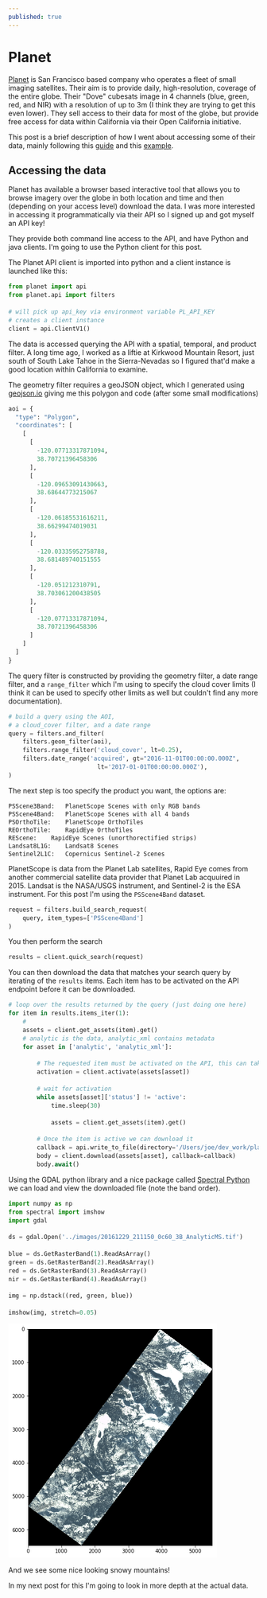 ```yaml
---
published: true
---
```

# Planet
[Planet](https://www.planet.com) is San Francisco based company who operates a fleet of small imaging satellites.  Their aim is to provide daily, high-resolution, coverage of the entire globe.  Their "Dove" cubesats image in 4 channels (blue, green, red, and NIR) with a resolution of up to 3m (I think they are trying to get this even lower).  They sell access to their data for most of the globe, but provide free access for data within California via their Open California initiative.

This post is a brief description of how I went about accessing some of their data, mainly following this [guide](https://www.planet.com/docs/api-quickstart-examples/) and this [example](https://github.com/planetlabs/planet-client-python/issues/101).

## Accessing the data
Planet has available a browser based interactive tool that allows you to browse imagery over the globe in both location and time and then (depending on your access level) download the data.  I was more interested in accessing it programmatically via their API so I signed up and got myself an API key!

They provide both command line access to the API, and have Python and java clients.  I'm going to use the Python client for this post. 

The Planet API client is imported into python and a client instance is launched like this:
```python
from planet import api
from planet.api import filters

# will pick up api_key via environment variable PL_API_KEY
# creates a client instance
client = api.ClientV1()
```

The data is accessed querying the API with a spatial, temporal, and product filter.  A long time ago, I worked as a liftie at Kirkwood Mountain Resort, just south of South Lake Tahoe in the Sierra-Nevadas so I figured that'd make a good location within California to examine.  

The geometry filter requires a geoJSON object, which I generated using [geojson.io](http://geojson.io/#map=2/20.0/0.0) giving me this polygon and code (after some small modifications)
```python
aoi = {
  "type": "Polygon",
  "coordinates": [
    [
      [
        -120.07713317871094,
        38.70721396458306
      ],
      [
        -120.09653091430663,
        38.68644773215067
      ],
      [
        -120.06185531616211,
        38.66299474019031
      ],
      [
        -120.03335952758788,
        38.681489740151555
      ],
      [
        -120.051212310791,
        38.703061200438505
      ],
      [
        -120.07713317871094,
        38.70721396458306
      ]
    ]
  ]
}
```
The query filter is constructed by providing the geometry filter, a date range filter, and a `range_filter` which I'm using to specify the cloud cover limits (I think it can be used to specify other limits as well but couldn't find any more documentation).

```python
# build a query using the AOI,
# a cloud_cover filter, and a date range
query = filters.and_filter(
    filters.geom_filter(aoi),
    filters.range_filter('cloud_cover', lt=0.25),
    filters.date_range('acquired', gt="2016-11-01T00:00:00.000Z",
                         lt='2017-01-01T00:00:00.000Z'),
)
```

The next step is too specify the product you want, the options are:

	PSScene3Band:	PlanetScope Scenes with only RGB bands
	PSScene4Band:	PlanetScope Scenes with all 4 bands
	PSOrthoTile:	PlanetScope OrthoTiles
	REOrthoTile:	RapidEye OrthoTiles
	REScene:	RapidEye Scenes (unorthorectified strips)
	Landsat8L1G:	Landsat8 Scenes
	Sentinel2L1C:	Copernicus Sentinel-2 Scenes


PlanetScope is data from the Planet Lab satellites, Rapid Eye comes from another commercial satellite data provider that Planet Lab acquuired in 2015.  Landsat is the NASA/USGS instrument, and Sentinel-2 is the ESA instrument.  For this post I'm using the `PSScene4Band` dataset.

```python
request = filters.build_search_request(
    query, item_types=['PSScene4Band']
)
```

You then perform the search
```python
results = client.quick_search(request)
```
You can then download the data that matches your search query by iterating of the `results` items.  Each item has to be activated on the API endpoint before it can be downloaded.
```python
# loop over the results returned by the query (just doing one here)
for item in results.items_iter(1):
    #
    assets = client.get_assets(item).get()
    # analytic is the data, analytic_xml contains metadata
    for asset in ['analytic', 'analytic_xml']:

        # The requested item must be activated on the API, this can take a few mins
        activation = client.activate(assets[asset])

        # wait for activation
        while assets[asset]['status'] != 'active':
            time.sleep(30)

            assets = client.get_assets(item).get()

        # Once the item is active we can download it
        callback = api.write_to_file(directory='/Users/joe/dev_work/planet/images')
        body = client.download(assets[asset], callback=callback)
        body.await()
```

Using the GDAL python library and a nice package called [Spectral Python](http://www.spectralpython.net) we can load and view the downloaded file (note the band order).

```python
import numpy as np
from spectral import imshow
import gdal

ds = gdal.Open('../images/20161229_211150_0c60_3B_AnalyticMS.tif')

blue = ds.GetRasterBand(1).ReadAsArray()
green = ds.GetRasterBand(2).ReadAsArray()
red = ds.GetRasterBand(3).ReadAsArray()
nir = ds.GetRasterBand(4).ReadAsArray()

img = np.dstack((red, green, blue))

imshow(img, stretch=0.05)
```

![](https://github.com/jcorb/jcorb.github.io/blob/master/_images/planet_kirkwood.png)

And we see some nice looking snowy mountains!

In my next post for this I'm going to look in more depth at the actual data.
